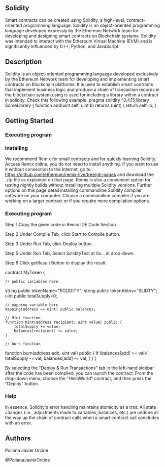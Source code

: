 ## Solidity

Smart contracts can be created using Solidity, a high-level, contract-oriented programming language. Solidity is an object-oriented programming language developed expressly by the Ethereum Network team for developing and designing smart contracts on Blockchain systems. Solidity was intended to interact with the Ethereum Virtual Machine (EVM) and is significantly influenced by C++, Python, and JavaScript.

## Description

Solidity is an object-oriented programming language developed exclusively by the Ethereum Network team for developing and implementing smart contracts on Blockchain platforms. It is used to establish smart contracts that implement business logic and produce a chain of transaction records in the blockchain system.using is used for including a library within a contract in solidity. Check this following example: pragma solidity ^0.4.15;library SomeLibrary { function add(uint self, uint b) returns (uint) { return self+b; }
## Getting Started

### Executing program

### Installing
We recommend Remix for small contracts and for quickly learning Solidity.
Access Remix online, you do not need to install anything. If you want to use it without connection to the Internet, go to https://github.com/ethereum/remix-live/tree/gh-pages and download the .zip file as explained on that page. Remix is also a convenient option for testing nightly builds without installing multiple Solidity versions.
Further options on this page detail installing commandline Solidity compiler software on your computer. Choose a commandline compiler if you are working on a larger contract or if you require more compilation options.

### Executing program

Step 1:Copy the given code in Remix IDE Code Section.

Step 2:Under Compile Tab, click Start to Compile button.

Step 3:Under Run Tab, click Deploy button.

Step 5:Under Run Tab, Select SolidityTest at 0x... in drop-down.

Step 6:Click getResult Button to display the result.

contract MyToken {

    // public variables here
string public tokenName="SOLIDITY";
string public tokenAbbrv="SLIDTY";
uint public totalSupply=0;

    // mapping variable here
    mapping(address => uint) public balances;

    // Mint function
    function mint(address recipient, uint value) public {
        totalSupply += value;
        balances[recipient] += value;
    }
    
    // burn function
function burn(address add, uint val) public {
        if (balances[add] >= val){
        totalSupply -= val;
        balances[add] -= val; 
        }
    }
}

By selecting the "Deploy & Run Transactions" tab in the left-hand sidebar after the code has been compiled, you can launch the contract. From the drop-down menu, choose the "HelloWorld" contract, and then press the "Deploy" button.

### Help

In essence, Solidity's error handling maintains atomicity as a trait. All state changes (i.e., adjustments made to variables, balances, etc.) are undone all the way up the chain of contract calls when a smart contract call concludes with an error.

## Authors

Poliana Javier Orcine

@PolianaJavierOrcine



